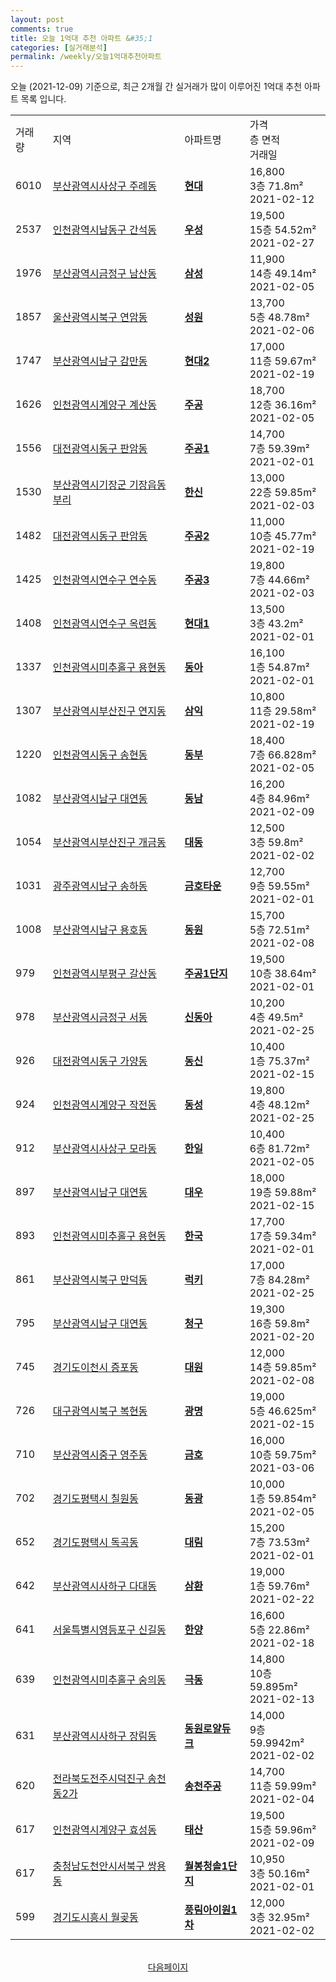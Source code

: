 ```yaml
---
layout: post
comments: true
title: 오늘 1억대 추천 아파트 &#35;1
categories: [실거래분석]
permalink: /weekly/오늘1억대추천아파트
---
```


오늘 (2021-12-09) 기준으로, 최근 2개월 간 실거래가 많이 이루어진 1억대 추천 아파트 목록 입니다.

<table class="sortable">
  <tr>
    <td>거래량</td>
    <td>지역</td>
    <td>아파트명</td>
    <td>가격<br>층 면적<br>거래일</td>
  </tr>

  <tr class="item">
    <td>6010</td>
    <td><a href="/apt/부산광역시사상구주례동">부산광역시사상구 주례동</a></td>
    <td style="font-weight: bold;"><a href="/apt/부산광역시사상구주례동현대">현대</a></td>
    <td>16,800<br>3층  71.8m²<br>2021-02-12</td>
  </tr>

  <tr class="item">
    <td>2537</td>
    <td><a href="/apt/인천광역시남동구간석동">인천광역시남동구 간석동</a></td>
    <td style="font-weight: bold;"><a href="/apt/인천광역시남동구간석동우성">우성</a></td>
    <td>19,500<br>15층  54.52m²<br>2021-02-27</td>
  </tr>

  <tr class="item">
    <td>1976</td>
    <td><a href="/apt/부산광역시금정구남산동">부산광역시금정구 남산동</a></td>
    <td style="font-weight: bold;"><a href="/apt/부산광역시금정구남산동삼성">삼성</a></td>
    <td>11,900<br>14층  49.14m²<br>2021-02-05</td>
  </tr>

  <tr class="item">
    <td>1857</td>
    <td><a href="/apt/울산광역시북구연암동">울산광역시북구 연암동</a></td>
    <td style="font-weight: bold;"><a href="/apt/울산광역시북구연암동성원">성원</a></td>
    <td>13,700<br>5층  48.78m²<br>2021-02-06</td>
  </tr>

  <tr class="item">
    <td>1747</td>
    <td><a href="/apt/부산광역시남구감만동">부산광역시남구 감만동</a></td>
    <td style="font-weight: bold;"><a href="/apt/부산광역시남구감만동현대2">현대2</a></td>
    <td>17,000<br>11층  59.67m²<br>2021-02-19</td>
  </tr>

  <tr class="item">
    <td>1626</td>
    <td><a href="/apt/인천광역시계양구계산동">인천광역시계양구 계산동</a></td>
    <td style="font-weight: bold;"><a href="/apt/인천광역시계양구계산동주공">주공</a></td>
    <td>18,700<br>12층  36.16m²<br>2021-02-05</td>
  </tr>

  <tr class="item">
    <td>1556</td>
    <td><a href="/apt/대전광역시동구판암동">대전광역시동구 판암동</a></td>
    <td style="font-weight: bold;"><a href="/apt/대전광역시동구판암동주공1">주공1</a></td>
    <td>14,700<br>7층  59.39m²<br>2021-02-01</td>
  </tr>

  <tr class="item">
    <td>1530</td>
    <td><a href="/apt/부산광역시기장군기장읍동부리">부산광역시기장군 기장읍동부리</a></td>
    <td style="font-weight: bold;"><a href="/apt/부산광역시기장군기장읍동부리한신">한신</a></td>
    <td>13,000<br>22층  59.85m²<br>2021-02-03</td>
  </tr>

  <tr class="item">
    <td>1482</td>
    <td><a href="/apt/대전광역시동구판암동">대전광역시동구 판암동</a></td>
    <td style="font-weight: bold;"><a href="/apt/대전광역시동구판암동주공2">주공2</a></td>
    <td>11,000<br>10층  45.77m²<br>2021-02-19</td>
  </tr>

  <tr class="item">
    <td>1425</td>
    <td><a href="/apt/인천광역시연수구연수동">인천광역시연수구 연수동</a></td>
    <td style="font-weight: bold;"><a href="/apt/인천광역시연수구연수동주공3">주공3</a></td>
    <td>19,800<br>7층  44.66m²<br>2021-02-03</td>
  </tr>

  <tr class="item">
    <td>1408</td>
    <td><a href="/apt/인천광역시연수구옥련동">인천광역시연수구 옥련동</a></td>
    <td style="font-weight: bold;"><a href="/apt/인천광역시연수구옥련동현대1">현대1</a></td>
    <td>13,500<br>3층  43.2m²<br>2021-02-01</td>
  </tr>

  <tr class="item">
    <td>1337</td>
    <td><a href="/apt/인천광역시미추홀구용현동">인천광역시미추홀구 용현동</a></td>
    <td style="font-weight: bold;"><a href="/apt/인천광역시미추홀구용현동동아">동아</a></td>
    <td>16,100<br>1층  54.87m²<br>2021-02-01</td>
  </tr>

  <tr class="item">
    <td>1307</td>
    <td><a href="/apt/부산광역시부산진구연지동">부산광역시부산진구 연지동</a></td>
    <td style="font-weight: bold;"><a href="/apt/부산광역시부산진구연지동삼익">삼익</a></td>
    <td>10,800<br>11층  29.58m²<br>2021-02-19</td>
  </tr>

  <tr class="item">
    <td>1220</td>
    <td><a href="/apt/인천광역시동구송현동">인천광역시동구 송현동</a></td>
    <td style="font-weight: bold;"><a href="/apt/인천광역시동구송현동동부">동부</a></td>
    <td>18,400<br>7층  66.828m²<br>2021-02-05</td>
  </tr>

  <tr class="item">
    <td>1082</td>
    <td><a href="/apt/부산광역시남구대연동">부산광역시남구 대연동</a></td>
    <td style="font-weight: bold;"><a href="/apt/부산광역시남구대연동동남">동남</a></td>
    <td>16,200<br>4층  84.96m²<br>2021-02-09</td>
  </tr>

  <tr class="item">
    <td>1054</td>
    <td><a href="/apt/부산광역시부산진구개금동">부산광역시부산진구 개금동</a></td>
    <td style="font-weight: bold;"><a href="/apt/부산광역시부산진구개금동대동">대동</a></td>
    <td>12,500<br>3층  59.8m²<br>2021-02-02</td>
  </tr>

  <tr class="item">
    <td>1031</td>
    <td><a href="/apt/광주광역시남구송하동">광주광역시남구 송하동</a></td>
    <td style="font-weight: bold;"><a href="/apt/광주광역시남구송하동금호타운">금호타운</a></td>
    <td>12,700<br>9층  59.55m²<br>2021-02-01</td>
  </tr>

  <tr class="item">
    <td>1008</td>
    <td><a href="/apt/부산광역시남구용호동">부산광역시남구 용호동</a></td>
    <td style="font-weight: bold;"><a href="/apt/부산광역시남구용호동동원">동원</a></td>
    <td>15,700<br>5층  72.51m²<br>2021-02-08</td>
  </tr>

  <tr class="item">
    <td>979</td>
    <td><a href="/apt/인천광역시부평구갈산동">인천광역시부평구 갈산동</a></td>
    <td style="font-weight: bold;"><a href="/apt/인천광역시부평구갈산동주공1단지">주공1단지</a></td>
    <td>19,500<br>10층  38.64m²<br>2021-02-01</td>
  </tr>

  <tr class="item">
    <td>978</td>
    <td><a href="/apt/부산광역시금정구서동">부산광역시금정구 서동</a></td>
    <td style="font-weight: bold;"><a href="/apt/부산광역시금정구서동신동아">신동아</a></td>
    <td>10,200<br>4층  49.5m²<br>2021-02-25</td>
  </tr>

  <tr class="item">
    <td>926</td>
    <td><a href="/apt/대전광역시동구가양동">대전광역시동구 가양동</a></td>
    <td style="font-weight: bold;"><a href="/apt/대전광역시동구가양동동신">동신</a></td>
    <td>10,400<br>1층  75.37m²<br>2021-02-15</td>
  </tr>

  <tr class="item">
    <td>924</td>
    <td><a href="/apt/인천광역시계양구작전동">인천광역시계양구 작전동</a></td>
    <td style="font-weight: bold;"><a href="/apt/인천광역시계양구작전동동성">동성</a></td>
    <td>19,800<br>4층  48.12m²<br>2021-02-25</td>
  </tr>

  <tr class="item">
    <td>912</td>
    <td><a href="/apt/부산광역시사상구모라동">부산광역시사상구 모라동</a></td>
    <td style="font-weight: bold;"><a href="/apt/부산광역시사상구모라동한일">한일</a></td>
    <td>10,400<br>6층  81.72m²<br>2021-02-05</td>
  </tr>

  <tr class="item">
    <td>897</td>
    <td><a href="/apt/부산광역시남구대연동">부산광역시남구 대연동</a></td>
    <td style="font-weight: bold;"><a href="/apt/부산광역시남구대연동대우">대우</a></td>
    <td>18,000<br>19층  59.88m²<br>2021-02-15</td>
  </tr>

  <tr class="item">
    <td>893</td>
    <td><a href="/apt/인천광역시미추홀구용현동">인천광역시미추홀구 용현동</a></td>
    <td style="font-weight: bold;"><a href="/apt/인천광역시미추홀구용현동한국">한국</a></td>
    <td>17,700<br>17층  59.34m²<br>2021-02-01</td>
  </tr>

  <tr class="item">
    <td>861</td>
    <td><a href="/apt/부산광역시북구만덕동">부산광역시북구 만덕동</a></td>
    <td style="font-weight: bold;"><a href="/apt/부산광역시북구만덕동럭키">럭키</a></td>
    <td>17,000<br>7층  84.28m²<br>2021-02-25</td>
  </tr>

  <tr class="item">
    <td>795</td>
    <td><a href="/apt/부산광역시남구대연동">부산광역시남구 대연동</a></td>
    <td style="font-weight: bold;"><a href="/apt/부산광역시남구대연동청구">청구</a></td>
    <td>19,300<br>16층  59.8m²<br>2021-02-20</td>
  </tr>

  <tr class="item">
    <td>745</td>
    <td><a href="/apt/경기도이천시증포동">경기도이천시 증포동</a></td>
    <td style="font-weight: bold;"><a href="/apt/경기도이천시증포동대원">대원</a></td>
    <td>12,000<br>14층  59.85m²<br>2021-02-08</td>
  </tr>

  <tr class="item">
    <td>726</td>
    <td><a href="/apt/대구광역시북구복현동">대구광역시북구 복현동</a></td>
    <td style="font-weight: bold;"><a href="/apt/대구광역시북구복현동광명">광명</a></td>
    <td>19,000<br>5층  46.625m²<br>2021-02-15</td>
  </tr>

  <tr class="item">
    <td>710</td>
    <td><a href="/apt/부산광역시중구영주동">부산광역시중구 영주동</a></td>
    <td style="font-weight: bold;"><a href="/apt/부산광역시중구영주동금호">금호</a></td>
    <td>16,000<br>10층  59.75m²<br>2021-03-06</td>
  </tr>

  <tr class="item">
    <td>702</td>
    <td><a href="/apt/경기도평택시칠원동">경기도평택시 칠원동</a></td>
    <td style="font-weight: bold;"><a href="/apt/경기도평택시칠원동동광">동광</a></td>
    <td>10,000<br>1층  59.854m²<br>2021-02-05</td>
  </tr>

  <tr class="item">
    <td>652</td>
    <td><a href="/apt/경기도평택시독곡동">경기도평택시 독곡동</a></td>
    <td style="font-weight: bold;"><a href="/apt/경기도평택시독곡동대림">대림</a></td>
    <td>15,200<br>7층  73.53m²<br>2021-02-01</td>
  </tr>

  <tr class="item">
    <td>642</td>
    <td><a href="/apt/부산광역시사하구다대동">부산광역시사하구 다대동</a></td>
    <td style="font-weight: bold;"><a href="/apt/부산광역시사하구다대동삼환">삼환</a></td>
    <td>19,000<br>1층  59.76m²<br>2021-02-22</td>
  </tr>

  <tr class="item">
    <td>641</td>
    <td><a href="/apt/서울특별시영등포구신길동">서울특별시영등포구 신길동</a></td>
    <td style="font-weight: bold;"><a href="/apt/서울특별시영등포구신길동한양">한양</a></td>
    <td>16,600<br>5층  22.86m²<br>2021-02-18</td>
  </tr>

  <tr class="item">
    <td>639</td>
    <td><a href="/apt/인천광역시미추홀구숭의동">인천광역시미추홀구 숭의동</a></td>
    <td style="font-weight: bold;"><a href="/apt/인천광역시미추홀구숭의동극동">극동</a></td>
    <td>14,800<br>10층  59.895m²<br>2021-02-13</td>
  </tr>

  <tr class="item">
    <td>631</td>
    <td><a href="/apt/부산광역시사하구장림동">부산광역시사하구 장림동</a></td>
    <td style="font-weight: bold;"><a href="/apt/부산광역시사하구장림동동원로얄듀크">동원로얄듀크</a></td>
    <td>14,000<br>9층  59.9942m²<br>2021-02-02</td>
  </tr>

  <tr class="item">
    <td>620</td>
    <td><a href="/apt/전라북도전주시덕진구송천동2가">전라북도전주시덕진구 송천동2가</a></td>
    <td style="font-weight: bold;"><a href="/apt/전라북도전주시덕진구송천동2가송천주공">송천주공</a></td>
    <td>14,700<br>11층  59.99m²<br>2021-02-04</td>
  </tr>

  <tr class="item">
    <td>617</td>
    <td><a href="/apt/인천광역시계양구효성동">인천광역시계양구 효성동</a></td>
    <td style="font-weight: bold;"><a href="/apt/인천광역시계양구효성동태산">태산</a></td>
    <td>19,500<br>15층  59.96m²<br>2021-02-09</td>
  </tr>

  <tr class="item">
    <td>617</td>
    <td><a href="/apt/충청남도천안시서북구쌍용동">충청남도천안시서북구 쌍용동</a></td>
    <td style="font-weight: bold;"><a href="/apt/충청남도천안시서북구쌍용동월봉청솔1단지">월봉청솔1단지</a></td>
    <td>10,950<br>3층  50.16m²<br>2021-02-01</td>
  </tr>

  <tr class="item">
    <td>599</td>
    <td><a href="/apt/경기도시흥시월곶동">경기도시흥시 월곶동</a></td>
    <td style="font-weight: bold;"><a href="/apt/경기도시흥시월곶동풍림아이원1차">풍림아이원1차</a></td>
    <td>12,000<br>3층  32.95m²<br>2021-02-02</td>
  </tr>

  <tr>
      <script async src="https://pagead2.googlesyndication.com/pagead/js/adsbygoogle.js?client=ca-pub-3485438051770037"
          crossorigin="anonymous"></script>
      <ins class="adsbygoogle"
          style="display:block"
          data-ad-format="fluid"
          data-ad-layout-key="-fb+5w+4e-db+86"
          data-ad-client="ca-pub-3485438051770037"
          data-ad-slot="1827090281"></ins>
      <script>
          (adsbygoogle = window.adsbygoogle || []).push({});
      </script>
  </tr>
    
</table>

<br>
<center><a href="/weekly/오늘1억대추천아파트2">다음페이지</a></center>
<br><br>

